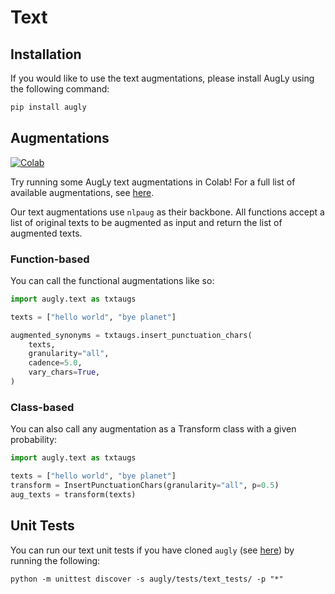 # Text

## Installation   
If you would like to use the text augmentations, please install AugLy using the following command:
```bash 
pip install augly
```

## Augmentations

[![Colab](https://colab.research.google.com/assets/colab-badge.svg)](https://colab.research.google.com/github/facebookresearch/AugLy/blob/main/examples/AugLy_text.ipynb)

Try running some AugLy text augmentations in Colab! For a full list of available augmentations, see [here](__init__.py).

Our text augmentations use `nlpaug` as their backbone. All functions accept a list of original texts to be augmented as input and return the list of augmented texts.

### Function-based

You can call the functional augmentations like so:
```python
import augly.text as txtaugs

texts = ["hello world", "bye planet"]

augmented_synonyms = txtaugs.insert_punctuation_chars(
    texts,
    granularity="all",
    cadence=5.0,
    vary_chars=True,
)
```

### Class-based

You can also call any augmentation as a Transform class with a given probability:
```python
import augly.text as txtaugs

texts = ["hello world", "bye planet"]
transform = InsertPunctuationChars(granularity="all", p=0.5)
aug_texts = transform(texts)
```

## Unit Tests

You can run our text unit tests if you have cloned `augly` (see [here](../../README.md)) by running the following:
```
python -m unittest discover -s augly/tests/text_tests/ -p "*"
```
